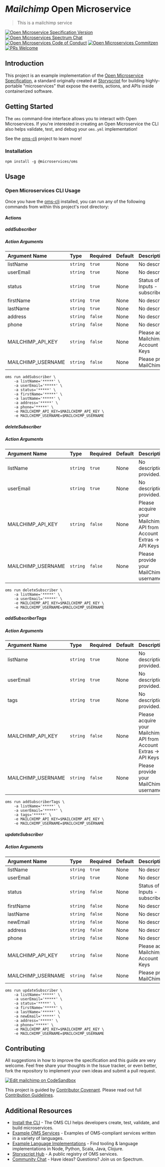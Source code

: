 # _Mailchimp_ Open Microservice

> This is a mailchimp service

[![Open Microservice Specification Version](https://img.shields.io/badge/Open%20Microservice-1.0-477bf3.svg)](https://openmicroservices.org)
[![Open Microservices Spectrum Chat](https://withspectrum.github.io/badge/badge.svg)](https://spectrum.chat/open-microservices)
[![Open Microservices Code of Conduct](https://img.shields.io/badge/Contributor%20Covenant-v1.4%20adopted-ff69b4.svg)](https://github.com/oms-services/.github/blob/master/CODE_OF_CONDUCT.md)
[![Open Microservices Commitzen](https://img.shields.io/badge/commitizen-friendly-brightgreen.svg)](http://commitizen.github.io/cz-cli/)
[![PRs Welcome](https://img.shields.io/badge/PRs-welcome-brightgreen.svg)](http://makeapullrequest.com)

## Introduction

This project is an example implementation of the [Open Microservice Specification](https://openmicroservices.org), a standard
originally created at [Storyscript](https://storyscript.io) for building highly-portable "microservices" that expose the
events, actions, and APIs inside containerized software.

## Getting Started

The `oms` command-line interface allows you to interact with Open Microservices. If you're interested in creating an Open
Microservice the CLI also helps validate, test, and debug your `oms.yml` implementation!

See the [oms-cli](https://github.com/microservices/oms) project to learn more!

### Installation

```
npm install -g @microservices/oms
```

## Usage

### Open Microservices CLI Usage

Once you have the [oms-cli](https://github.com/microservices/oms) installed, you can run any of the following commands from
within this project's root directory:

#### Actions

##### addSubscriber

>

##### Action Arguments

| Argument Name      | Type     | Required | Default | Description                                                          |
| :----------------- | :------- | :------- | :------ | :------------------------------------------------------------------- |
| listName           | `string` | `true`   | None    | No description provided.                                             |
| userEmail          | `string` | `true`   | None    | No description provided.                                             |
| status             | `string` | `true`   | None    | Status of subscriber. Inputs - subscribed/unsubscribed               |
| firstName          | `string` | `true`   | None    | No description provided.                                             |
| lastName           | `string` | `true`   | None    | No description provided.                                             |
| address            | `string` | `false`  | None    | No description provided.                                             |
| phone              | `string` | `false`  | None    | No description provided.                                             |
| MAILCHIMP_API_KEY  | `string` | `false`  | None    | Please acquire your Mailchimp API from Account -> Extras -> API Keys |
| MAILCHIMP_USERNAME | `string` | `false`  | None    | Please provide your MailChimp username                               |

```shell
oms run addSubscriber \
    -a listName='*****' \
    -a userEmail='*****' \
    -a status='*****' \
    -a firstName='*****' \
    -a lastName='*****' \
    -a address='*****' \
    -a phone='*****' \
    -e MAILCHIMP_API_KEY=$MAILCHIMP_API_KEY \
    -e MAILCHIMP_USERNAME=$MAILCHIMP_USERNAME
```

##### deleteSubscriber

>

##### Action Arguments

| Argument Name      | Type     | Required | Default | Description                                                          |
| :----------------- | :------- | :------- | :------ | :------------------------------------------------------------------- |
| listName           | `string` | `true`   | None    | No description provided.                                             |
| userEmail          | `string` | `true`   | None    | No description provided.                                             |
| MAILCHIMP_API_KEY  | `string` | `false`  | None    | Please acquire your Mailchimp API from Account -> Extras -> API Keys |
| MAILCHIMP_USERNAME | `string` | `false`  | None    | Please provide your MailChimp username                               |

```shell
oms run deleteSubscriber \
    -a listName='*****' \
    -a userEmail='*****' \
    -e MAILCHIMP_API_KEY=$MAILCHIMP_API_KEY \
    -e MAILCHIMP_USERNAME=$MAILCHIMP_USERNAME
```

##### addSubscriberTags

>

##### Action Arguments

| Argument Name      | Type     | Required | Default | Description                                                          |
| :----------------- | :------- | :------- | :------ | :------------------------------------------------------------------- |
| listName           | `string` | `true`   | None    | No description provided.                                             |
| userEmail          | `string` | `true`   | None    | No description provided.                                             |
| tags               | `string` | `true`   | None    | No description provided.                                             |
| MAILCHIMP_API_KEY  | `string` | `false`  | None    | Please acquire your Mailchimp API from Account -> Extras -> API Keys |
| MAILCHIMP_USERNAME | `string` | `false`  | None    | Please provide your MailChimp username                               |

```shell
oms run addSubscriberTags \
    -a listName='*****' \
    -a userEmail='*****' \
    -a tags='*****' \
    -e MAILCHIMP_API_KEY=$MAILCHIMP_API_KEY \
    -e MAILCHIMP_USERNAME=$MAILCHIMP_USERNAME
```

##### updateSubscriber

>

##### Action Arguments

| Argument Name      | Type     | Required | Default | Description                                                          |
| :----------------- | :------- | :------- | :------ | :------------------------------------------------------------------- |
| listName           | `string` | `true`   | None    | No description provided.                                             |
| userEmail          | `string` | `true`   | None    | No description provided.                                             |
| status             | `string` | `false`  | None    | Status of subscriber. Inputs - subscribed/unsubscribed               |
| firstName          | `string` | `false`  | None    | No description provided.                                             |
| lastName           | `string` | `false`  | None    | No description provided.                                             |
| newEmail           | `string` | `false`  | None    | No description provided.                                             |
| address            | `string` | `false`  | None    | No description provided.                                             |
| phone              | `string` | `false`  | None    | No description provided.                                             |
| MAILCHIMP_API_KEY  | `string` | `false`  | None    | Please acquire your Mailchimp API from Account -> Extras -> API Keys |
| MAILCHIMP_USERNAME | `string` | `false`  | None    | Please provide your MailChimp username                               |

```shell
oms run updateSubscriber \
    -a listName='*****' \
    -a userEmail='*****' \
    -a status='*****' \
    -a firstName='*****' \
    -a lastName='*****' \
    -a newEmail='*****' \
    -a address='*****' \
    -a phone='*****' \
    -e MAILCHIMP_API_KEY=$MAILCHIMP_API_KEY \
    -e MAILCHIMP_USERNAME=$MAILCHIMP_USERNAME
```

## Contributing

All suggestions in how to improve the specification and this guide are very welcome. Feel free share your thoughts in the
Issue tracker, or even better, fork the repository to implement your own ideas and submit a pull request.

[![Edit mailchimp on CodeSandbox](https://codesandbox.io/static/img/play-codesandbox.svg)](https://codesandbox.io/s/github/oms-services/mailchimp)

This project is guided by [Contributor Covenant](https://github.com/oms-services/.github/blob/master/CODE_OF_CONDUCT.md).
Please read out full [Contribution Guidelines](https://github.com/oms-services/.github/blob/master/CONTRIBUTING.md).

## Additional Resources

- [Install the CLI](https://github.com/microservices/oms) - The OMS CLI helps developers create, test, validate, and build
  microservices.
- [Example OMS Services](https://github.com/oms-services) - Examples of OMS-compliant services written in a variety of
  languages.
- [Example Language Implementations](https://github.com/microservices) - Find tooling & language implementations in Node,
  Python, Scala, Java, Clojure.
- [Storyscript Hub](https://hub.storyscript.io) - A public registry of OMS services.
- [Community Chat](https://spectrum.chat/open-microservices) - Have ideas? Questions? Join us on Spectrum.
